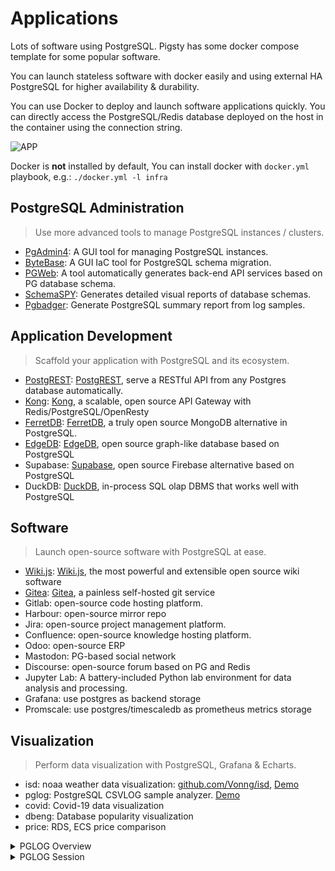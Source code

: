 # Applications

Lots of software using PostgreSQL. Pigsty has some docker compose template for some popular software.

You can launch stateless software with docker easily and using external HA PostgreSQL for higher availability & durability.

You can use Docker to deploy and launch software applications quickly. You can directly access the PostgreSQL/Redis database deployed on the host in the container using the connection string.

![APP](https://user-images.githubusercontent.com/8587410/198838829-f0ea4af2-d33f-4978-a31a-ed81897aa8d1.gif)

Docker is **not** installed by default, You can install docker with `docker.yml` playbook, e.g.: `./docker.yml -l infra`


## PostgreSQL Administration

> Use more advanced tools to manage PostgreSQL instances / clusters.

* [PgAdmin4](https://github.com/Vonng/pigsty/tree/master/app/pgadmin): A GUI tool for managing PostgreSQL instances.
* [ByteBase](https://github.com/Vonng/pigsty/tree/master/app/bytebase): A GUI IaC tool for PostgreSQL schema migration.
* [PGWeb](https://github.com/Vonng/pigsty/tree/master/app/pgweb): A tool automatically generates back-end API services based on PG database schema.
* [SchemaSPY](https://github.com/Vonng/pigsty/blob/master/bin/schemaspy): Generates detailed visual reports of database schemas.
* [Pgbadger](https://github.com/Vonng/pigsty/blob/master/bin/pglog-summary): Generate PostgreSQL summary report from log samples.


## Application Development

> Scaffold your application with PostgreSQL and its ecosystem.

* [PostgREST](https://github.com/Vonng/pigsty/tree/master/app/postgrest): [PostgREST](https://postgrest.org/en/stable/), serve a RESTful API from any Postgres database automatically.
* [Kong](https://github.com/Vonng/pigsty/tree/master/app/kong): [Kong](https://konghq.com/kong/), a scalable, open source API Gateway with Redis/PostgreSQL/OpenResty
* [FerretDB](https://github.com/Vonng/pigsty/tree/master/app/ferretdb): [FerretDB](https://www.ferretdb.io/), a truly open source MongoDB alternative in PostgreSQL.
* [EdgeDB](https://github.com/Vonng/pigsty/tree/master/app/edgedb): [EdgeDB](https://www.edgedb.com/), open source graph-like database based on PostgreSQL
* Supabase: [Supabase](https://supabase.com/), open source Firebase alternative based on PostgreSQL
* DuckDB: [DuckDB](https://duckdb.org/), in-process SQL olap DBMS that works well with PostgreSQL


## Software 

> Launch open-source software with PostgreSQL at ease.

* [Wiki.js](https://github.com/Vonng/pigsty/tree/master/app/wiki): [Wiki.js](https://js.wiki/), the most powerful and extensible open source wiki software
* [Gitea](https://github.com/Vonng/pigsty/tree/master/app/gitea): [Gitea](https://gitea.io/), a painless self-hosted git service
* Gitlab: open-source code hosting platform.
* Harbour: open-source mirror repo
* Jira: open-source project management platform.
* Confluence: open-source knowledge hosting platform.
* Odoo: open-source ERP
* Mastodon: PG-based social network
* Discourse: open-source forum based on PG and Redis
* Jupyter Lab: A battery-included Python lab environment for data analysis and processing.
* Grafana: use postgres as backend storage
* Promscale: use postgres/timescaledb as prometheus metrics storage


## Visualization

> Perform data visualization with PostgreSQL, Grafana & Echarts.

* isd: noaa weather data visualization: [github.com/Vonng/isd](https://github.com/Vonng/isd), [Demo](https://demo.pigsty.cc/d/isd-overview)
* pglog: PostgreSQL CSVLOG sample analyzer.  [Demo](https://demo.pigsty.cc/d/pglog-overview)
* covid: Covid-19 data visualization
* dbeng: Database popularity visualization
* price: RDS, ECS price comparison


<details><summary>PGLOG Overview</summary>

[![pglog-overview](https://github.com/Vonng/pigsty/assets/8587410/c9ff0225-1d87-4386-9ecb-5b9fc2d38afa)](https://demo.pigsty.cc/d/pglog-overview)

</details>


<details><summary>PGLOG Session</summary>

[![pglog-session](https://github.com/Vonng/pigsty/assets/8587410/de229cb8-e79e-4479-aad9-c404278e5d4e)](https://demo.pigsty.cc/d/pglog-session)

</details>
